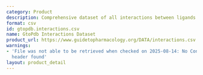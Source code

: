 ```yaml
---
category: Product
description: Comprehensive dataset of all interactions between ligands and targets
format: csv
id: gtopdb.interactions.csv
name: GtoPdb Interactions Dataset
product_url: https://www.guidetopharmacology.org/DATA/interactions.csv
warnings:
- 'File was not able to be retrieved when checked on 2025-08-14: No Content-Length
  header found'
layout: product_detail
---
```

